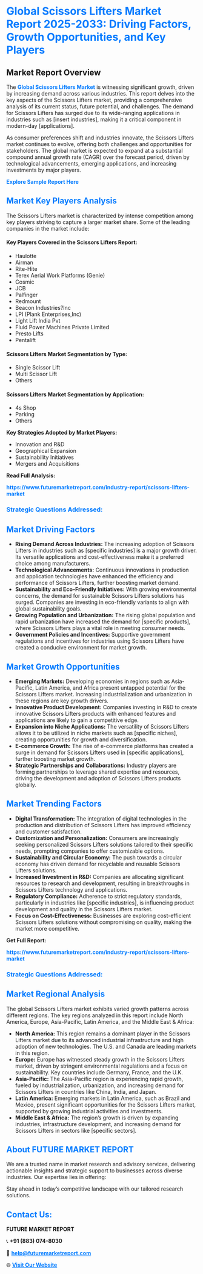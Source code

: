 <h1 style="color: #007BFF;">Global Scissors Lifters Market Report 2025-2033: Driving Factors, Growth Opportunities, and Key Players</h1>

<section id="overview">
<h2>Market Report Overview</h2>
<p>The <a href="https://www.futuremarketreport.com/industry-report/scissors-lifters-market" style="color: #007BFF; text-decoration: none;"><strong>Global Scissors Lifters Market</strong></a> is witnessing significant growth, driven by increasing demand across various industries. This report delves into the key aspects of the Scissors Lifters market, providing a comprehensive analysis of its current status, future potential, and challenges. The demand for Scissors Lifters has surged due to its wide-ranging applications in industries such as [insert industries], making it a critical component in modern-day [applications].</p>
<p>As consumer preferences shift and industries innovate, the Scissors Lifters market continues to evolve, offering both challenges and opportunities for stakeholders. The global market is expected to expand at a substantial compound annual growth rate (CAGR) over the forecast period, driven by technological advancements, emerging applications, and increasing investments by major players.</p>
</section>

<section id="overview">
<p><a href="https://www.futuremarketreport.com/request-sample/reportId=29050" style="color: #007BFF; text-decoration: none;"><strong>Explore Sample Report Here</strong></a></p>
</section>

<section id="key-players">
<h2 style="color: #007BFF;">Market Key Players Analysis</h2>
<p>The Scissors Lifters market is characterized by intense competition among key players striving to capture a larger market share. Some of the leading companies in the market include:</p>
<h4>Key Players Covered in the Scissors Lifters Report:</h4>
<ul><li>Haulotte</li><li>Airman</li><li>Rite-Hite</li><li>Terex Aerial Work Platforms (Genie)</li><li>Cosmic</li><li>JCB</li><li>Palfinger</li><li>Redmount</li><li>Beacon Industries?Inc</li><li>LPI (Plank Enterprises,Inc)</li><li>Light Lift India Pvt</li><li>Fluid Power Machines Private Limited</li><li>Presto Lifts</li><li>Pentalift</li></ul>
<h4>Scissors Lifters Market Segmentation by Type:</h4>
<ul><li>Single Scissor Lift</li><li>Multi Scissor Lift</li><li>Others</li></ul>

<h4>Scissors Lifters Market Segmentation by Application:</h4>
<ul><li>4s Shop</li><li>Parking</li><li>Others</li></ul>
<p><strong>Key Strategies Adopted by Market Players:</strong></p>
<ul>
<li>Innovation and R&D</li>
<li>Geographical Expansion</li>
<li>Sustainability Initiatives</li>
<li>Mergers and Acquisitions</li>
</ul>
</section>

<section>
<p><strong>Read Full Analysis: </strong></p><a href="https://www.futuremarketreport.com/industry-report/scissors-lifters-market" style="color: #007BFF; text-decoration: none;"><strong>https://www.futuremarketreport.com/industry-report/scissors-lifters-market</strong></a>
<h3 style="color: #007BFF;">Strategic Questions Addressed:</h3>
</section>

<section id="driving-factors">
<h2 style="color: #007BFF;">Market Driving Factors</h2>
<ul>
<li><strong>Rising Demand Across Industries:</strong> The increasing adoption of Scissors Lifters in industries such as [specific industries] is a major growth driver. Its versatile applications and cost-effectiveness make it a preferred choice among manufacturers.</li>
<li><strong>Technological Advancements:</strong> Continuous innovations in production and application technologies have enhanced the efficiency and performance of Scissors Lifters, further boosting market demand.</li>
<li><strong>Sustainability and Eco-Friendly Initiatives:</strong> With growing environmental concerns, the demand for sustainable Scissors Lifters solutions has surged. Companies are investing in eco-friendly variants to align with global sustainability goals.</li>
<li><strong>Growing Population and Urbanization:</strong> The rising global population and rapid urbanization have increased the demand for [specific products], where Scissors Lifters plays a vital role in meeting consumer needs.</li>
<li><strong>Government Policies and Incentives:</strong> Supportive government regulations and incentives for industries using Scissors Lifters have created a conducive environment for market growth.</li>
</ul>
</section>

<section id="growth-opportunities">
<h2 style="color: #007BFF;">Market Growth Opportunities</h2>
<ul>
<li><strong>Emerging Markets:</strong> Developing economies in regions such as Asia-Pacific, Latin America, and Africa present untapped potential for the Scissors Lifters market. Increasing industrialization and urbanization in these regions are key growth drivers.</li>
<li><strong>Innovative Product Development:</strong> Companies investing in R&D to create innovative Scissors Lifters products with enhanced features and applications are likely to gain a competitive edge.</li>
<li><strong>Expansion into Niche Applications:</strong> The versatility of Scissors Lifters allows it to be utilized in niche markets such as [specific niches], creating opportunities for growth and diversification.</li>
<li><strong>E-commerce Growth:</strong> The rise of e-commerce platforms has created a surge in demand for Scissors Lifters used in [specific applications], further boosting market growth.</li>
<li><strong>Strategic Partnerships and Collaborations:</strong> Industry players are forming partnerships to leverage shared expertise and resources, driving the development and adoption of Scissors Lifters products globally.</li>
</ul>
</section>

<section id="trending-factors">
<h2 style="color: #007BFF;">Market Trending Factors</h2>
<ul>
<li><strong>Digital Transformation:</strong> The integration of digital technologies in the production and distribution of Scissors Lifters has improved efficiency and customer satisfaction.</li>
<li><strong>Customization and Personalization:</strong> Consumers are increasingly seeking personalized Scissors Lifters solutions tailored to their specific needs, prompting companies to offer customizable options.</li>
<li><strong>Sustainability and Circular Economy:</strong> The push towards a circular economy has driven demand for recyclable and reusable Scissors Lifters solutions.</li>
<li><strong>Increased Investment in R&D:</strong> Companies are allocating significant resources to research and development, resulting in breakthroughs in Scissors Lifters technology and applications.</li>
<li><strong>Regulatory Compliance:</strong> Adherence to strict regulatory standards, particularly in industries like [specific industries], is influencing product development and quality in the Scissors Lifters market.</li>
<li><strong>Focus on Cost-Effectiveness:</strong> Businesses are exploring cost-efficient Scissors Lifters solutions without compromising on quality, making the market more competitive.</li>
</ul>
</section>

<section>
<p><strong>Get Full Report: </strong></p><a href="https://www.futuremarketreport.com/industry-report/scissors-lifters-market" style="color: #007BFF; text-decoration: none;"><strong>https://www.futuremarketreport.com/industry-report/scissors-lifters-market</strong></a>
<h3 style="color: #007BFF;">Strategic Questions Addressed:</h3>
</section>


<section id="regional-analysis">
<h2 style="color: #007BFF;">Market Regional Analysis</h2>
<p>The global Scissors Lifters market exhibits varied growth patterns across different regions. The key regions analyzed in this report include North America, Europe, Asia-Pacific, Latin America, and the Middle East & Africa:</p>
<ul>
<li><strong>North America:</strong> This region remains a dominant player in the Scissors Lifters market due to its advanced industrial infrastructure and high adoption of new technologies. The U.S. and Canada are leading markets in this region.</li>
<li><strong>Europe:</strong> Europe has witnessed steady growth in the Scissors Lifters market, driven by stringent environmental regulations and a focus on sustainability. Key countries include Germany, France, and the U.K.</li>
<li><strong>Asia-Pacific:</strong> The Asia-Pacific region is experiencing rapid growth, fueled by industrialization, urbanization, and increasing demand for Scissors Lifters in countries like China, India, and Japan.</li>
<li><strong>Latin America:</strong> Emerging markets in Latin America, such as Brazil and Mexico, present significant opportunities for the Scissors Lifters market, supported by growing industrial activities and investments.</li>
<li><strong>Middle East & Africa:</strong> The region’s growth is driven by expanding industries, infrastructure development, and increasing demand for Scissors Lifters in sectors like [specific sectors].</li>
</ul>
</section>

<footer>
<h2 style="color: #007BFF;">About FUTURE MARKET REPORT</h2>
<p>We are a trusted name in market research and advisory services, delivering actionable insights and strategic support to businesses across diverse industries. Our expertise lies in offering:</p>

<p>Stay ahead in today’s competitive landscape with our tailored research solutions.</p>

<h2 style="color: #007BFF;">Contact Us:</h2>
<p><strong>FUTURE MARKET REPORT</strong></p>
<p>📞 <strong>+91 (883) 074-8030</strong></p>
<p>📧 <strong><a href="mailto:help@futuremarketreport.com" style="color: #007BFF;">help@futuremarketreport.com</a></strong></p>
<p>🌐 <strong><a href="https://www.futuremarketreport.com/" style="color: #007BFF;">Visit Our Website</a></strong></p>
</footer>